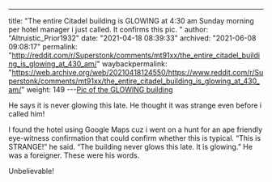 ---
title: "The entire Citadel building is GLOWING at 4:30 am Sunday morning per hotel manager i just called. It confirms this pic. "
author: "Altruistic_Prior1932"
date: "2021-04-18 08:39:33"
archived: "2021-06-08 09:08:17"
permalink: "http://reddit.com/r/Superstonk/comments/mt91xx/the_entire_citadel_building_is_glowing_at_430_am/"
waybackpermalink: "https://web.archive.org/web/20210418124550/https://www.reddit.com/r/Superstonk/comments/mt91xx/the_entire_citadel_building_is_glowing_at_430_am/"
weight: 149
---[Pic of the GLOWING building](img/imgur_1QC3wBV.jpg.gif)


He says it is never glowing this late. He thought it was strange even before i called him!


I found the hotel using Google Maps cuz i went on a hunt for an ape friendly eye-witness confirmation that could confirm whether this is typical. “This is STRANGE!” he said. “The building never glows this late. It is glowing.” He was a foreigner. These were his words. 


Unbelievable!

